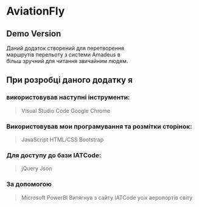 # AviationFly

## Demo Version

Даний додаток створений для перетворення <br>
маршрутів перельоту з системи Amadeus в <br>
більш зручний для читання звичайним людям. <br>

## При розробці даного додатку я

### використовував наступні інструменти:

> Visual Studio Code
> Google Chrome

### Використовував мои програмування та розмітки сторінок:

> JavaScript
> HTML/CSS
> Bootstrap

### Для доступу до бази IATCode:

> jQuery
> Json

### За допомогою

> Microsoft PowerBI
> Витягнув з сайту IATCode усіх аеропортів світу
